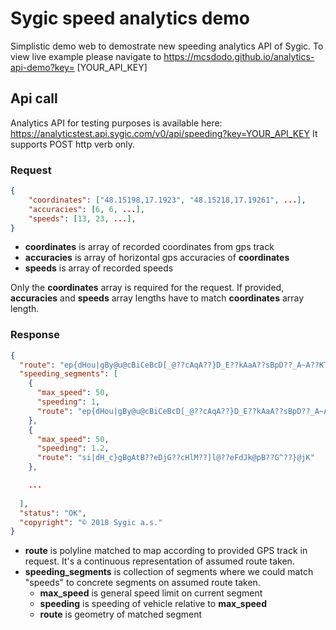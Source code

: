 # Sygic speed analytics demo

Simplistic demo web to demostrate new speeding analytics API of Sygic.
To view live example please navigate to https://mcsdodo.github.io/analytics-api-demo?key= [YOUR_API_KEY]

## Api call

Analytics API for testing purposes is available here: https://analyticstest.api.sygic.com/v0/api/speeding?key=YOUR_API_KEY
It supports POST http verb only.

### Request

```json
{
    "coordinates": ["48.15198,17.1923", "48.15218,17.19261", ...],
    "accuracies": [6, 6, ...],
    "speeds": [13, 23, ...],
}
```
* **coordinates** is array of recorded coordinates from gps track
* **accuracies** is array of horizontal gps accuracies of **coordinates**
* **speeds** is array of recorded speeds

Only the **coordinates** array is required for the request. If provided, **accuracies** and **speeds** array lengths have to match **coordinates** array length.

### Response

```json
{
  "route": "ep{dHou|gBy@u@cBiCeBcD[_@??cAqA??}D_E??kAaA??sBpD??_A~A??KT??gAtB??eDjG??cHlM??]l@??eFdJk@pB??G^??}@jK??AzG??AxC??@b@??JbG??Bx@Gt@??wAdD??mAlC??s@bB??oBpE??eCvH??mA`D??uChI??[x@??_ElL??u@dCUlAO|B???zK??Uv[??ClB??iBM??yAA??yAA??{AA??kDG??oC?Qc@Pb@]w@JRgAeCz@pB_DiHbBvDmD_IhAfCuDiIjB`EgCuFZr@c@eAFPo@{Af@hAoA{Cf@pAkAeDb@rAiB}EdAhCuCuGnAjCiB{DXn@qALv@}@mBxBt@{@kB~Bt@cAiBvBr@s@iB|Bt@iAqBlCz@cAoBvBr@s@qCuC|AhE",
  "speeding_segments": [
    {
      "max_speed": 50,
      "speeding": 1,
      "route": "ep{dHou|gBy@u@cBiCeBcD[_@??cAqA??}D_E??kAaA??sBpD??_A~A??KT"
    },
    {
      "max_speed": 50,
      "speeding": 1.2,
      "route": "si|dH_c}gBgAtB??eDjG??cHlM??]l@??eFdJk@pB??G^??}@jK"
    },

    ...
    
  ],
  "status": "OK",
  "copyright": "© 2018 Sygic a.s."
}
```

* **route** is polyline matched to map according to provided GPS track in request. It's a continuous representation of assumed route taken.
* **speeding_segments** is collection of segments where we could match "speeds" to concrete segments on assumed route taken.
	* **max_speed** is general speed limit on current segment
	* **speeding** is speeding of vehicle relative to **max_speed**
	* **route** is geometry of matched segment